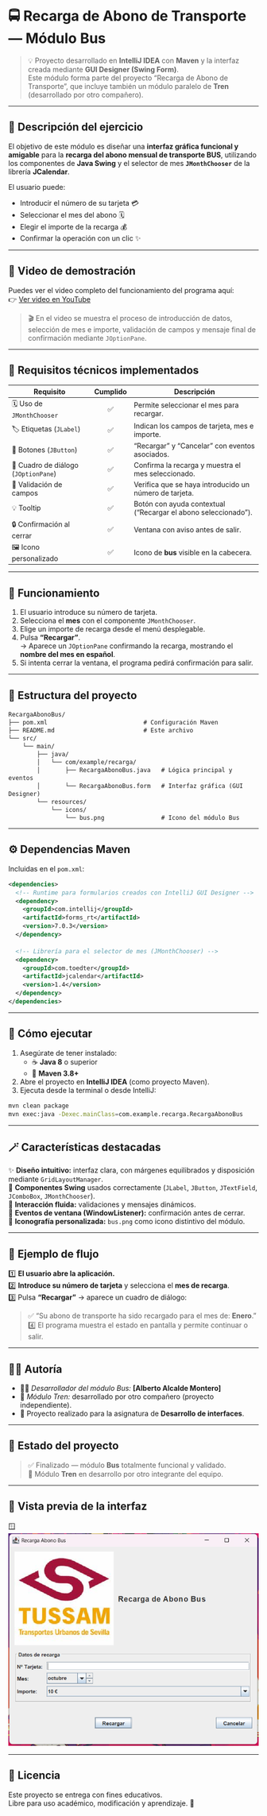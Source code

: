 # 🚍 Recarga de Abono de Transporte — Módulo **Bus**

> 💡 Proyecto desarrollado en **IntelliJ IDEA** con **Maven** y la interfaz creada mediante **GUI Designer (Swing Form)**.  
> Este módulo forma parte del proyecto “Recarga de Abono de Transporte”, que incluye también un módulo paralelo de **Tren** (desarrollado por otro compañero).

---

## 🎯 **Descripción del ejercicio**

El objetivo de este módulo es diseñar una **interfaz gráfica funcional y amigable** para la **recarga del abono mensual de transporte BUS**, utilizando los componentes de **Java Swing** y el selector de mes **`JMonthChooser`** de la librería **JCalendar**.

El usuario puede:
- Introducir el número de su tarjeta 💳  
- Seleccionar el mes del abono 🗓️  
- Elegir el importe de la recarga 💰  
- Confirmar la operación con un clic ✨  

---

## 🎥 **Video de demostración**

Puedes ver el video completo del funcionamiento del programa aquí:  
👉 [Ver video en YouTube](https://www.youtube.com/watch?v=kEBTkxXAOrs)

> 🎬 En el video se muestra el proceso de introducción de datos, selección de mes e importe, validación de campos y mensaje final de confirmación mediante `JOptionPane`.

---

## 🧩 **Requisitos técnicos implementados**

| Requisito | Cumplido | Descripción |
|------------|:---------:|-------------|
| 🗓️ Uso de `JMonthChooser` | ✅ | Permite seleccionar el mes para recargar. |
| 🏷️ Etiquetas (`JLabel`) | ✅ | Indican los campos de tarjeta, mes e importe. |
| 🔘 Botones (`JButton`) | ✅ | “Recargar” y “Cancelar” con eventos asociados. |
| 💬 Cuadro de diálogo (`JOptionPane`) | ✅ | Confirma la recarga y muestra el mes seleccionado. |
| 🧮 Validación de campos | ✅ | Verifica que se haya introducido un número de tarjeta. |
| 💡 Tooltip | ✅ | Botón con ayuda contextual (“Recargar el abono seleccionado”). |
| 🔒 Confirmación al cerrar | ✅ | Ventana con aviso antes de salir. |
| 🖼️ Icono personalizado | ✅ | Icono de **bus** visible en la cabecera. |

---

## 🧠 **Funcionamiento**

1. El usuario introduce su número de tarjeta.
2. Selecciona el **mes** con el componente `JMonthChooser`.
3. Elige un importe de recarga desde el menú desplegable.
4. Pulsa **“Recargar”**.  
   → Aparece un `JOptionPane` confirmando la recarga, mostrando el **nombre del mes en español**.
5. Si intenta cerrar la ventana, el programa pedirá confirmación para salir.

---

## 🧱 **Estructura del proyecto**

```
RecargaAbonoBus/
├── pom.xml                           # Configuración Maven
├── README.md                         # Este archivo
└── src/
    └── main/
        ├── java/
        │   └── com/example/recarga/
        │       ├── RecargaAbonoBus.java   # Lógica principal y eventos
        │       └── RecargaAbonoBus.form   # Interfaz gráfica (GUI Designer)
        └── resources/
            └── icons/
                └── bus.png                # Icono del módulo Bus
```

---

## ⚙️ **Dependencias Maven**

Incluidas en el `pom.xml`:

```xml
<dependencies>
  <!-- Runtime para formularios creados con IntelliJ GUI Designer -->
  <dependency>
    <groupId>com.intellij</groupId>
    <artifactId>forms_rt</artifactId>
    <version>7.0.3</version>
  </dependency>

  <!-- Librería para el selector de mes (JMonthChooser) -->
  <dependency>
    <groupId>com.toedter</groupId>
    <artifactId>jcalendar</artifactId>
    <version>1.4</version>
  </dependency>
</dependencies>
```

---

## 🚀 **Cómo ejecutar**

1. Asegúrate de tener instalado:
   - ☕ **Java 8** o superior  
   - 🧰 **Maven 3.8+**
2. Abre el proyecto en **IntelliJ IDEA** (como proyecto Maven).
3. Ejecuta desde la terminal o desde IntelliJ:

```bash
mvn clean package
mvn exec:java -Dexec.mainClass=com.example.recarga.RecargaAbonoBus
```

---

## 🪄 **Características destacadas**

✨ **Diseño intuitivo:** interfaz clara, con márgenes equilibrados y disposición mediante `GridLayoutManager`.  
🧩 **Componentes Swing** usados correctamente (`JLabel`, `JButton`, `JTextField`, `JComboBox`, `JMonthChooser`).  
💬 **Interacción fluida:** validaciones y mensajes dinámicos.  
🔔 **Eventos de ventana (WindowListener):** confirmación antes de cerrar.  
🎨 **Iconografía personalizada:** `bus.png` como icono distintivo del módulo.  

---

## 🧠 **Ejemplo de flujo**

1️⃣ **El usuario abre la aplicación.**  
2️⃣ **Introduce su número de tarjeta** y selecciona el **mes de recarga**.  
3️⃣ Pulsa **“Recargar”** → aparece un cuadro de diálogo:  
> ✅ “Su abono de transporte ha sido recargado para el mes de: **Enero**.”  
4️⃣ El programa muestra el estado en pantalla y permite continuar o salir.

---

## 👨‍💻 **Autoría**

- 🧑‍💻 *Desarrollador del módulo Bus:* **[Alberto Alcalde Montero]**  
- 🚆 *Módulo Tren:* desarrollado por otro compañero (proyecto independiente).  
- 🧠 Proyecto realizado para la asignatura de **Desarrollo de interfaces**.  

---

## 🏁 **Estado del proyecto**

> ✅ Finalizado — módulo **Bus** totalmente funcional y validado.  
> 🚧 Módulo **Tren** en desarrollo por otro integrante del equipo.

---

## 📸 **Vista previa de la interfaz**

🪟 ![Vista previa](docs/interfaz_bus.png)

---

## 💬 **Licencia**

Este proyecto se entrega con fines educativos.  
Libre para uso académico, modificación y aprendizaje. 🧩
